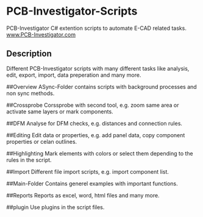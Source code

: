# PCB-Investigator-Scripts
PCB-Investigator C# extention scripts to automate E-CAD related tasks. www.PCB-Investigator.com

## Description
Different PCB-Investigator scripts with many different tasks like analysis, edit, export, import, data preperation and many more.

##Overview
ASync-Folder contains scripts with background processes and non sync methods.

##Crossprobe
Corssprobe with second tool, e.g. zoom same area or activate same layers or mark components.

##DFM
Analyse for DFM checks, e.g. distances and connection rules.

##Editing
Edit data or properties, e.g. add panel data, copy component properties or celan outlines.

##Highlighting
Mark elements with colors or select them depending to the rules in the script.

##Import
Different file import scripts, e.g. import component list.

##Main-Folder
Contains generel examples with important functions.

##Reports
Reports as excel, word, html files and many more.

##plugin
Use plugins in the script files.
